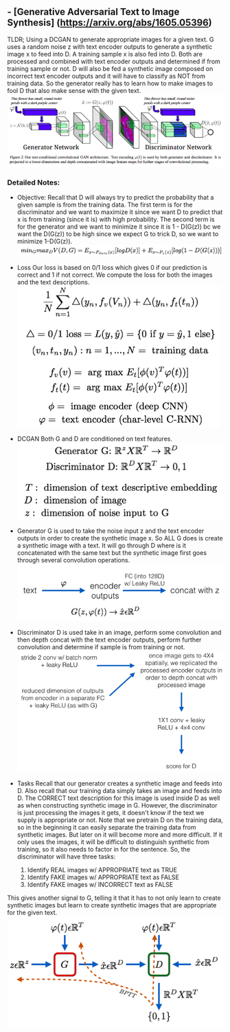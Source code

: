 ## - [Generative Adversarial Text to Image Synthesis] (https://arxiv.org/abs/1605.05396)

TLDR; Using a DCGAN to generate appropriate images for a given text. G uses a random noise z with text encoder outputs to generate a synthetic image x to feed into D. A training sample x is also fed into D. Both are processed and combined with text encoder outputs and determined if from training sample or not. D will also be fed a synthetic image composed on incorrect text encoder outputs and it will have to classify as NOT from training data. So the generator really has to learn how to make images to fool D that also make sense with the given text. 
![general](images/text2image/general.png)

### Detailed Notes:
- Objective: 
Recall that D will always try to predict the probability that a given sample is from the training data. The first term is for the discriminator and we want to maximize it since we want D to predict that x is from training (since it is) with high probability. The second term is for the generator and we want to minimize it since it is 1 - D(G(z)) bc we want the D(G(z)) to be high since we expect G to trick D, so we want to minimize 1-D(G(z)). 
![objective](images/text2image/objective.png)

- Loss
Our loss is based on 0/1 loss which gives 0 if our prediction is correct and 1 if not correct. We compute the loss for both the images and the text descriptions. 
![loss](images/text2image/loss.png)

- DCGAN
Both G and D are conditioned on text features.
![dcgan](images/text2image/dcgan.png)

- Generator
G is used to take the noise input z and the text encoder outputs in order to create the synthetic image x. So ALL G does is create a synthetic image with a text. It will go through D where is it concatenated with the same text but the synthetic image first goes through several convolution operations.
![generator](images/text2image/generator.png)

- Discriminator
D is used take in an image, perform some convolution and then depth concat with the text encoder outputs, perform further convolution and determine if sample is from training or not. 
![discriminator](images/text2image/discriminator.png)

- Tasks
Recall that our generator creates a synthetic image and feeds into D. Also recall that our training data simply takes an image and feeds into D. The CORRECT text description for this image is used inside D as well as when constructing synthetic image in G. However, the discriminator is just processing the images it gets, it doesn't know if the text we supply is appropriate or not. Note that we pretrain D on the training data, so in the beginning it can easily separate the training data from synthetic images. But later on it will become more and more difficult. If it only uses the images, it will be difficult to distinguish synthetic from training, so it also needs to factor in for the sentence. So, the discriminator will have three tasks:

	1. Identify REAL images w/ APPROPRIATE text as TRUE
	2. Identify FAKE images w/ APPROPRIATE text as FALSE
	3. Identify FAKE images w/ INCORRECT text as FALSE
	
This gives another signal to G, telling it that it has to not only learn to create synthetic images but learn to create synthetic images that are appropriate for the given text.
![general2](images/text2image/general2.png)








